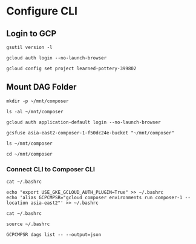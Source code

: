 # Configure CLI

## Login to GCP
```
gsutil version -l
```

```
gcloud auth login --no-launch-browser
```

```
gcloud config set project learned-pottery-399802
```

## Mount DAG Folder
```
mkdir -p ~/mnt/composer
```

```
ls -al ~/mnt/composer
```

```
gcloud auth application-default login --no-launch-browser
```

```
gcsfuse asia-east2-composer-1-f50dc24e-bucket "~/mnt/composer"
```

```
ls ~/mnt/composer
```

```
cd ~/mnt/composer
```


### Connect CLI to Composer CLI
```
cat ~/.bashrc
```

```
echo "export USE_GKE_GCLOUD_AUTH_PLUGIN=True" >> ~/.bashrc
echo 'alias GCPCMPSR="gcloud composer environments run composer-1 --location asia-east2"' >> ~/.bashrc
```

```
cat ~/.bashrc
```

```
source ~/.bashrc
```

```
GCPCMPSR dags list -- --output=json
```
